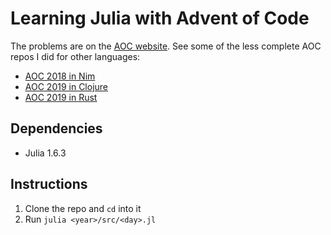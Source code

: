# Learning Julia with Advent of Code

The problems are on the [AOC website](https://adventofcode.com).
See some of the less complete AOC repos I did for other languages:

- [AOC 2018 in Nim](https://github.com/nmyers217/advent_of_code_2018_nim)
- [AOC 2019 in Clojure](https://github.com/nmyers217/advent_of_code_2019_clojure)
- [AOC 2019 in Rust](https://github.com/nmyers217/advent_of_code_2019_rust)

## Dependencies

- Julia 1.6.3

## Instructions

1. Clone the repo and `cd` into it
1. Run `julia <year>/src/<day>.jl`
